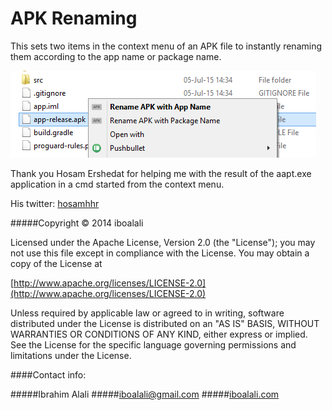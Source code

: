 APK Renaming
===================

This sets two items in the context menu of an APK file to instantly renaming them according to the app name or package name. 

![Screenshot](https://github.com/iboalali/APK-Renaming/blob/master/Assets/screenshot%20context%20menu.png)

Thank you Hosam Ershedat for helping me with the result of the aapt.exe application in a cmd started from the context menu.

His twitter: [hosamhhr](https://twitter.com/hosamhhr)


#####Copyright © 2014 iboalali

Licensed under the Apache License, Version 2.0 (the "License");
you may not use this file except in compliance with the License.
You may obtain a copy of the License at

[http://www.apache.org/licenses/LICENSE-2.0](http://www.apache.org/licenses/LICENSE-2.0)

Unless required by applicable law or agreed to in writing, software
distributed under the License is distributed on an "AS IS" BASIS,
WITHOUT WARRANTIES OR CONDITIONS OF ANY KIND, either express or implied.
See the License for the specific language governing permissions and
limitations under the License.

####Contact info:

#####Ibrahim Alali
#####[iboalali@gmail.com](mailto:iboalali@gmail.com)
#####[iboalali.com](http://iboalali.com/)
